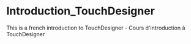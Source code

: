 # Introduction_TouchDesigner
This is a french introduction to TouchDesigner - Cours d'introduction à TouchDesigner
